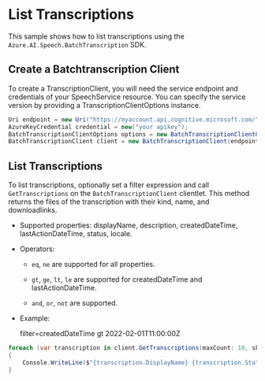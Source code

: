 # List Transcriptions

This sample shows how to list transcriptions using the `Azure.AI.Speech.BatchTranscription` SDK.

## Create a Batchtranscription Client

To create a TranscriptionClient, you will need the service endpoint and credentials of your SpeechService resource. You can specify the service version by providing a TranscriptionClientOptions instance.

```C# Snippet:CreateTranscriptionClientForSpecificApiVersion
Uri endpoint = new Uri("https://myaccount.api.cognitive.microsoft.com/");
AzureKeyCredential credential = new("your apikey");
BatchTranscriptionClientOptions options = new BatchTranscriptionClientOptions(BatchTranscriptionClientOptions.ServiceVersion.V2024_11_15);
BatchTranscriptionClient client = new BatchTranscriptionClient(endpoint, credential, options);
```

## List Transcriptions

To list transcriptions, optionally set a filter expression and call `GetTranscriptions` on the `BatchTranscriptionClient` clientlet. This method returns the files of the transcription with their kind, name, and downloadlinks.

- Supported properties: displayName, description, createdDateTime, lastActionDateTime, status, locale.

- Operators:

    - `eq`, `ne` are supported for all properties.

    - `gt`, `ge`, `lt`, `le` are supported for createdDateTime and lastActionDateTime.

    - `and`, `or`, `not` are supported.

- Example:

    filter=createdDateTime gt 2022-02-01T11:00:00Z

```C# Snippet:ListTranscriptions
foreach (var transcription in client.GetTranscriptions(maxCount: 10, skip: 5, filter: "createdDateTime gt 2024-11-15T11:00:00Z"))
{
    Console.WriteLine($"{transcription.DisplayName} {transcription.Status} {transcription.Created}");
}
```